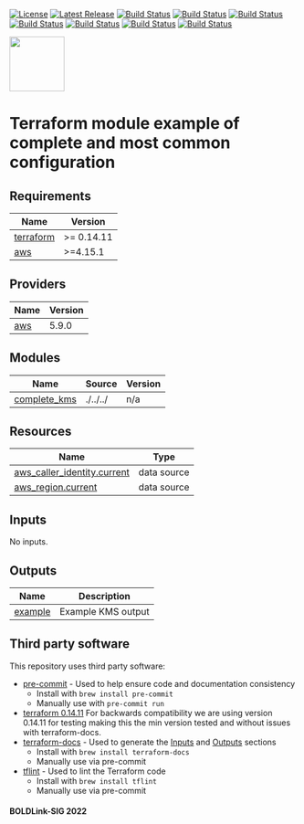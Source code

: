 [![License](https://img.shields.io/badge/License-Apache-blue.svg)](https://github.com/boldlink/terraform-aws-kms/blob/main/LICENSE)
[![Latest Release](https://img.shields.io/github/release/boldlink/terraform-aws-kms.svg)](https://github.com/boldlink/terraform-aws-kms/releases/latest)
[![Build Status](https://github.com/boldlink/terraform-aws-kms/actions/workflows/update.yaml/badge.svg)](https://github.com/boldlink/terraform-aws-kms/actions)
[![Build Status](https://github.com/boldlink/terraform-aws-kms/actions/workflows/release.yaml/badge.svg)](https://github.com/boldlink/terraform-aws-kms/actions)
[![Build Status](https://github.com/boldlink/terraform-aws-kms/actions/workflows/pre-commit.yaml/badge.svg)](https://github.com/boldlink/terraform-aws-kms/actions)
[![Build Status](https://github.com/boldlink/terraform-aws-kms/actions/workflows/pr-labeler.yaml/badge.svg)](https://github.com/boldlink/terraform-aws-kms/actions)
[![Build Status](https://github.com/boldlink/terraform-aws-kms/actions/workflows/module-examples-tests.yaml/badge.svg)](https://github.com/boldlink/terraform-aws-kms/actions)
[![Build Status](https://github.com/boldlink/terraform-aws-kms/actions/workflows/checkov.yaml/badge.svg)](https://github.com/boldlink/terraform-aws-kms/actions)
[![Build Status](https://github.com/boldlink/terraform-aws-kms/actions/workflows/auto-badge.yaml/badge.svg)](https://github.com/boldlink/terraform-aws-kms/actions)

[<img src="https://avatars.githubusercontent.com/u/25388280?s=200&v=4" width="96"/>](https://boldlink.io)

# Terraform  module example of complete and most common configuration


<!-- BEGINNING OF PRE-COMMIT-TERRAFORM DOCS HOOK -->
## Requirements

| Name | Version |
|------|---------|
| <a name="requirement_terraform"></a> [terraform](#requirement\_terraform) | >= 0.14.11 |
| <a name="requirement_aws"></a> [aws](#requirement\_aws) | >=4.15.1 |

## Providers

| Name | Version |
|------|---------|
| <a name="provider_aws"></a> [aws](#provider\_aws) | 5.9.0 |

## Modules

| Name | Source | Version |
|------|--------|---------|
| <a name="module_complete_kms"></a> [complete\_kms](#module\_complete\_kms) | ./../../ | n/a |

## Resources

| Name | Type |
|------|------|
| [aws_caller_identity.current](https://registry.terraform.io/providers/hashicorp/aws/latest/docs/data-sources/caller_identity) | data source |
| [aws_region.current](https://registry.terraform.io/providers/hashicorp/aws/latest/docs/data-sources/region) | data source |

## Inputs

No inputs.

## Outputs

| Name | Description |
|------|-------------|
| <a name="output_example"></a> [example](#output\_example) | Example KMS output |
<!-- END OF PRE-COMMIT-TERRAFORM DOCS HOOK -->

## Third party software
This repository uses third party software:
* [pre-commit](https://pre-commit.com/) - Used to help ensure code and documentation consistency
  * Install with `brew install pre-commit`
  * Manually use with `pre-commit run`
* [terraform 0.14.11](https://releases.hashicorp.com/terraform/0.14.11/) For backwards compatibility we are using version 0.14.11 for testing making this the min version tested and without issues with terraform-docs.
* [terraform-docs](https://github.com/segmentio/terraform-docs) - Used to generate the [Inputs](#Inputs) and [Outputs](#Outputs) sections
  * Install with `brew install terraform-docs`
  * Manually use via pre-commit
* [tflint](https://github.com/terraform-linters/tflint) - Used to lint the Terraform code
  * Install with `brew install tflint`
  * Manually use via pre-commit

#### BOLDLink-SIG 2022
